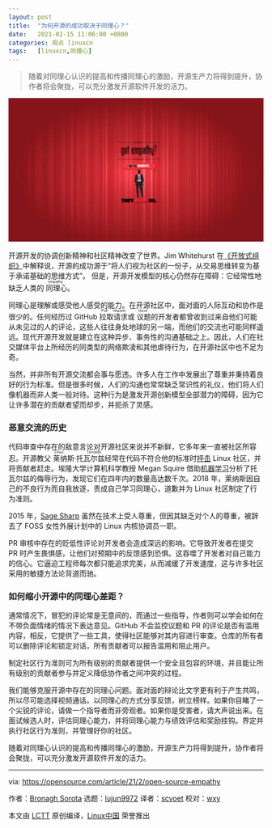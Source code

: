 ```yaml
---
layout: post
title:	"为何开源的成功取决于同理心？"
date:	2021-02-15 11:06:00 +0800 
categories:	观点 linuxcn 
tags:	[linuxcn,同理心]
---
```




> 
> 随着对同理心认识的提高和传播同理心的激励，开源生产力将得到提升，协作者将会聚拢，可以充分激发开源软件开发的活力。
> 
> 
> 


![](/Asserts/Images/album/202102/15/110606rc48qf05904m9n7p.jpg "Practicing empathy")


开源开发的协调创新精神和社区精神改变了世界。Jim Whitehurst 在[《开放式组织》](https://www.redhat.com/en/explore/the-open-organization-book)中解释说，开源的成功源于“将人们视为社区的一份子，从交易思维转变为基于承诺基础的思维方式”。 但是，开源开发模型的核心仍然存在障碍：它经常性地缺乏人类的<ruby> 同理心 <rt>  empathy </rt></ruby>。


同理心是理解或感受他人感受的能力。在开源社区中，面对面的人际互动和协作是很少的。任何经历过 GitHub <ruby> 拉取请求 <rt>  Pull request </rt></ruby>或<ruby> 议题 <rt>  Issue </rt></ruby>的开发者都曾收到过来自他们可能从未见过的人的评论，这些人往往身处地球的另一端，而他们的交流也可能同样遥远。现代开源开发就是建立在这种异步、事务性的沟通基础之上。因此，人们在社交媒体平台上所经历的同类型的网络欺凌和其他虐待行为，在开源社区中也不足为奇。


当然，并非所有开源交流都会事与愿违。许多人在工作中发展出了尊重并秉持着良好的行为标准。但是很多时候，人们的沟通也常常缺乏常识性的礼仪，他们将人们像机器而非人类一般对待。这种行为是激发开源创新模型全部潜力的障碍，因为它让许多潜在的贡献者望而却步，并扼杀了灵感。


### 恶意交流的历史


代码审查中存在的敌意言论对开源社区来说并不新鲜，它多年来一直被社区所容忍。开源教父<ruby> 莱纳斯·托瓦尔兹 <rt>  Linus Torvalds </rt></ruby>经常在代码不符合他的标准时[抨击](https://arstechnica.com/information-technology/2013/07/linus-torvalds-defends-his-right-to-shame-linux-kernel-developers/) Linux 社区，并将贡献者赶走。埃隆大学计算机科学教授 Megan Squire 借助[机器学习](http://flossdata.syr.edu/data/insults/hicssInsultsv2.pdf)分析了托瓦尔兹的侮辱行为，发现它们在四年内的数量高达数千次。2018 年，莱纳斯因自己的不良行为而自我放逐，责成自己学习同理心，道歉并为 Linux 社区制定了行为准则。


2015 年，[Sage Sharp](https://en.wikipedia.org/wiki/Sage_Sharp) 虽然在技术上受人尊重，但因其缺乏对个人的尊重，被辞去了 FOSS 女性外展计划中的 Linux 内核协调员一职。


PR 审核中存在的贬低性评论对开发者会造成深远的影响。它导致开发者在提交 PR 时产生畏惧感，让他们对预期中的反馈感到恐惧。这吞噬了开发者对自己能力的信心。它逼迫工程师每次都只能追求完美，从而减缓了开发速度，这与许多社区采用的敏捷方法论背道而驰。


### 如何缩小开源中的同理心差距？


通常情况下，冒犯的评论常是无意间的，而通过一些指导，作者则可以学会如何在不带负面情绪的情况下表达意见。GitHub 不会监控议题和 PR 的评论是否有滥用内容，相反，它提供了一些工具，使得社区能够对其内容进行审查。仓库的所有者可以删除评论和锁定对话，所有贡献者可以报告滥用和阻止用户。


制定社区行为准则可为所有级别的贡献者提供一个安全且包容的环境，并且能让所有级别的贡献者参与并定义降低协作者之间冲突的过程。


我们能够克服开源中存在的同理心问题。面对面的辩论比文字更有利于产生共鸣，所以尽可能选择视频通话。以同理心的方式分享反馈，树立榜样。如果你目睹了一个尖锐的评论，请做一个指导者而非旁观者。如果你是受害者，请大声说出来。在面试候选人时，评估同理心能力，并将同理心能力与绩效评估和奖励挂钩。界定并执行社区行为准则，并管理好你的社区。


随着对同理心认识的提高和传播同理心的激励，开源生产力将得到提升，协作者将会聚拢，可以充分激发开源软件开发的活力。




---


via: <https://opensource.com/article/21/2/open-source-empathy>


作者：[Bronagh Sorota](https://opensource.com/users/bsorota) 选题：[lujun9972](https://github.com/lujun9972) 译者：[scvoet](https://github.com/scvoet) 校对：[wxy](https://github.com/wxy)


本文由 [LCTT](https://github.com/LCTT/TranslateProject) 原创编译，[Linux中国](https://linux.cn/) 荣誉推出

